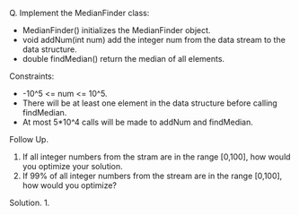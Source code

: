 Q. Implement the MedianFinder class:
  - MedianFinder() initializes the MedianFinder object.
  - void addNum(int num) add the integer num from the data stream to the data structure.
  - double findMedian() return the median of all elements. 

Constraints:
  - -10^5 <= num <= 10^5.
  - There will be at least one element in the data structure before calling findMedian.
  - At most 5*10^4 calls will be made to addNum and findMedian.

Follow Up.
  1.  If all integer numbers from the stram are in the range [0,100], how would you optimize your solution. 
  2.  If 99% of all integer numbers from the stream are in the range [0,100], how  would you optimize?

Solution. 
  1. 
